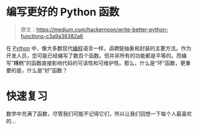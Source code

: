 # 编写更好的 Python 函数

> 原文：<https://medium.com/hackernoon/write-better-python-functions-c3a9a36382a6>

在 [Python](https://hackernoon.com/tagged/python) 中，像大多数现代[编程](https://hackernoon.com/tagged/programming)语言一样，*函数*是抽象和封装的主要方法。作为开发人员，您可能已经编写了数百个函数。但并非所有的功能都是平等的。而编写“糟糕”的函数直接影响代码的可读性和可维护性。那么，什么是“坏”函数，更重要的是，什么是“好”函数？

# 快速复习

数学中充满了函数，尽管我们可能不记得它们，所以让我们回想一下每个人最喜欢的…